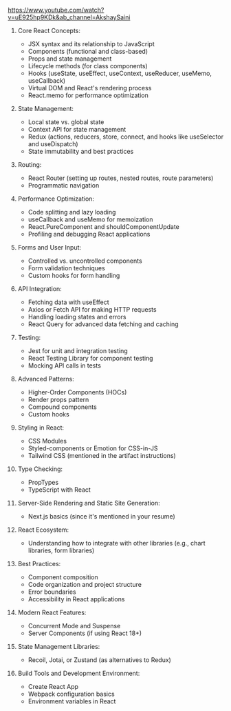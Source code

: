 
https://www.youtube.com/watch?v=uE925hp9KDk&ab_channel=AkshaySaini

1. Core React Concepts:
   - JSX syntax and its relationship to JavaScript
   - Components (functional and class-based)
   - Props and state management
   - Lifecycle methods (for class components)
   - Hooks (useState, useEffect, useContext, useReducer, useMemo, useCallback)
   - Virtual DOM and React's rendering process
   - React.memo for performance optimization

2. State Management:
   - Local state vs. global state
   - Context API for state management
   - Redux (actions, reducers, store, connect, and hooks like useSelector and useDispatch)
   - State immutability and best practices

3. Routing:
   - React Router (setting up routes, nested routes, route parameters)
   - Programmatic navigation

4. Performance Optimization:
   - Code splitting and lazy loading
   - useCallback and useMemo for memoization
   - React.PureComponent and shouldComponentUpdate
   - Profiling and debugging React applications

5. Forms and User Input:
   - Controlled vs. uncontrolled components
   - Form validation techniques
   - Custom hooks for form handling

6. API Integration:
   - Fetching data with useEffect
   - Axios or Fetch API for making HTTP requests
   - Handling loading states and errors
   - React Query for advanced data fetching and caching

7. Testing:
   - Jest for unit and integration testing
   - React Testing Library for component testing
   - Mocking API calls in tests

8. Advanced Patterns:
   - Higher-Order Components (HOCs)
   - Render props pattern
   - Compound components
   - Custom hooks

9. Styling in React:
   - CSS Modules
   - Styled-components or Emotion for CSS-in-JS
   - Tailwind CSS (mentioned in the artifact instructions)

10. Type Checking:
    - PropTypes
    - TypeScript with React

11. Server-Side Rendering and Static Site Generation:
    - Next.js basics (since it's mentioned in your resume)

12. React Ecosystem:
    - Understanding how to integrate with other libraries (e.g., chart libraries, form libraries)

13. Best Practices:
    - Component composition
    - Code organization and project structure
    - Error boundaries
    - Accessibility in React applications

14. Modern React Features:
    - Concurrent Mode and Suspense
    - Server Components (if using React 18+)

15. State Management Libraries:
    - Recoil, Jotai, or Zustand (as alternatives to Redux)

16. Build Tools and Development Environment:
    - Create React App
    - Webpack configuration basics
    - Environment variables in React